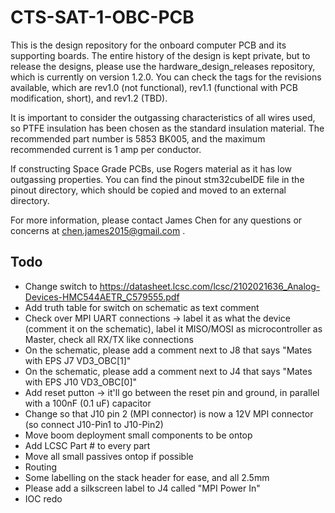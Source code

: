 # CTS-SAT-1-OBC-PCB

This is the design repository for the onboard computer PCB and its supporting boards. The entire history of the design is kept private, but to release the designs, please use the hardware_design_releases repository, which is currently on version 1.2.0. You can check the tags for the revisions available, which are rev1.0 (not functional), rev1.1 (functional with PCB modification, short), and rev1.2 (TBD).

It is important to consider the outgassing characteristics of all wires used, so PTFE insulation has been chosen as the standard insulation material. The recommended part number is 5853 BK005, and the maximum recommended current is 1 amp per conductor.

If constructing Space Grade PCBs, use Rogers material as it has low outgassing properties. You can find the pinout stm32cubeIDE file in the pinout directory, which should be copied and moved to an external directory.

For more information, please contact James Chen for any questions or concerns at chen.james2015@gmail.com .

## Todo
- Change switch to https://datasheet.lcsc.com/lcsc/2102021636_Analog-Devices-HMC544AETR_C579555.pdf
- Add truth table for switch on schematic as text comment
- Check over MPI UART connections -> label it as what the device (comment it on the schematic), label it MISO/MOSI as microcontroller as Master, check all RX/TX like connections
- On the schematic, please add a comment next to J8 that says "Mates with EPS J7 VD3_OBC[1]"
- On the schematic, please add a comment next to J4 that says "Mates with EPS J10 VD3_OBC[0]"
- Add reset putton -> it'll go between the reset pin and ground, in parallel with a 100nF (0.1 uF) capacitor
- Change so that J10 pin 2 (MPI connector) is now a 12V MPI connector (so connect J10-Pin1 to J10-Pin2)
- Move boom deployment small components to be ontop
- Add LCSC Part # to every part
- Move all small passives ontop if possible
- Routing
- Some labelling on the stack header for ease, and all 2.5mm
- Please add a silkscreen label to J4 called "MPI Power In"
- IOC redo





